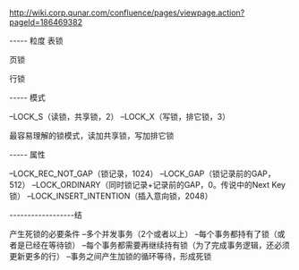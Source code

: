 ####
http://wiki.corp.qunar.com/confluence/pages/viewpage.action?pageId=186469382

----- 粒度
表锁

页锁

行锁

----- 模式

–LOCK_S（读锁，共享锁，2）
–LOCK_X（写锁，排它锁，3）

最容易理解的锁模式，读加共享锁，写加排它锁



----- 属性

–LOCK_REC_NOT_GAP（锁记录，1024）
–LOCK_GAP（锁记录前的GAP，512）
–LOCK_ORDINARY（同时锁记录+记录前的GAP，0。传说中的Next Key锁）
–LOCK_INSERT_INTENTION（插入意向锁，2048）

------------------结

产生死锁的必要条件
–多个并发事务（2个或者以上）
–每个事务都持有了锁（或者是已经在等待锁）
–每个事务都需要再继续持有锁（为了完成事务逻辑，还必须更新更多的行）
–事务之间产生加锁的循环等待，形成死锁
